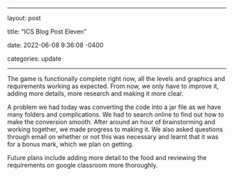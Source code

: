 ﻿---

layout: post

title: "ICS Blog Post Eleven"

date: 2022-06-08 9:36:08 -0400

categories: update

---

The game is functionally complete right now, all the levels and graphics and requirements working as expected. From now, we only have to improve it, adding more details, more research and making it more clear.

A problem we had today was converting the code into a jar file as we have many folders and complications. We had to search online to find out how to make the conversion smooth. After around an hour of brainstorming and working together, we made progress to making it. We also asked questions through email on whether or not this was necessary and learnt that it was for a bonus mark, which we plan on getting.

Future plans include adding more detail to the food and reviewing the requirements on google classroom more thoroughly.
